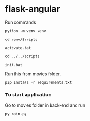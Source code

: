 # flask-angular

Run commands 
```
python -m venv venv
```
```
cd venv/Scripts
```
```
activate.bat
```
```
cd ../../scripts
```
```
init.bat
```
Run this from movies folder.
```
pip install -r requirements.txt
```

### To start application
Go to movies folder in back-end and run
```
py main.py
```
